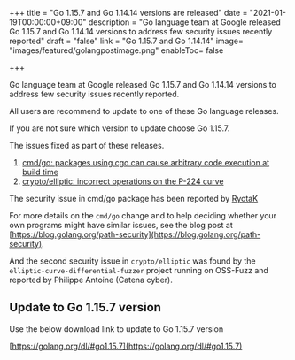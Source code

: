 +++
title = "Go 1.15.7 and Go 1.14.14 versions are released"
date = "2021-01-19T00:00:00+09:00"
description = "Go language team at Google released Go 1.15.7 and Go 1.14.14 versions to address few security issues recently reported"
draft = "false"
link = "Go 1.15.7 and Go 1.14.14"
image= "images/featured/golangpostimage.png"
enableToc= false

+++

Go language team at Google released Go 1.15.7 and Go 1.14.14 versions to address few security issues recently reported. 

All users are recommend to update to one of these Go language releases.

If you are not sure which version to update choose Go 1.15.7.

The issues fixed as part of these releases.

1. [cmd/go: packages using cgo can cause arbitrary code execution at build time](golang.org/issue/43783)
2. [crypto/elliptic: incorrect operations on the P-224 curve](golang.org/issue/43786)

The security issue in cmd/go package has been reported by [RyotaK](https://twitter.com/ryotkak)

For more details on the `cmd/go` change and to help deciding whether your own programs might have similar issues, see the blog post at [https://blog.golang.org/path-security](https://blog.golang.org/path-security).


And the second security issue in `crypto/elliptic` was found by the `elliptic-curve-differential-fuzzer` project running on OSS-Fuzz and reported by Philippe Antoine (Catena cyber).

## Update to Go 1.15.7 version

Use the below download link to update to Go 1.15.7 version

[https://golang.org/dl/#go1.15.7](https://golang.org/dl/#go1.15.7)